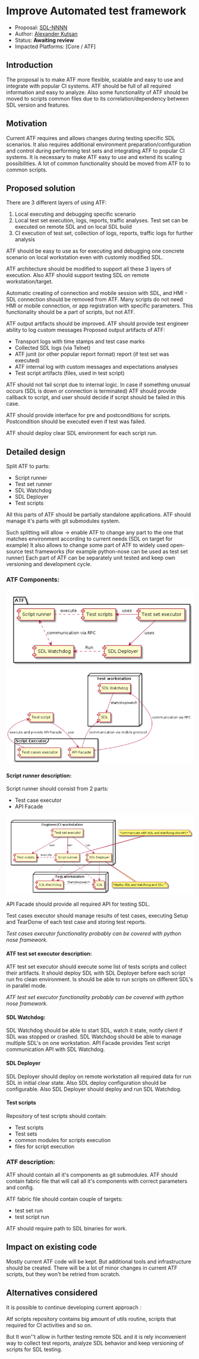 # Improve Automated test framework

* Proposal: [SDL-NNNN](NNNN-atf-improvement-proposal.md)
* Author: [Alexander Kutsan](https://github.com/smartdevicelink)
* Status: **Awaiting review**
* Impacted Platforms: [Core / ATF]

## Introduction

The proposal is to make ATF more flexible, scalable and easy to use and integrate with popular CI systems. ATF should be full of all required information and easy to analyze.
Also some functionality of ATF should be moved to scripts common files due to its correlation/dependency between SDL version and features.

## Motivation

Current ATF requires and allows changes during testing specific SDL scenarios. 
It also requires additional environment preparation/configuration and control during performing test sets
and integrating ATF to popular CI systems.
It is necessary to make ATF easy to use and extend its scaling possibilities.
A lot of common functionality should be moved from ATF to to common scripts.

## Proposed solution

There are 3 different layers of using ATF:

1. Local executing and debugging specific scenario
2. Local test set execution, logs, reports, traffic analyses. Test set can be executed on remote SDL and on local SDL build
3. CI execution of test set, collection of logs, reports, traffic logs for further analysis 

ATF should be easy to use as for executing and debugging one concrete scenario on local workstation even with customly modified SDL.

ATF architecture should be modified to support all these 3 layers of execution. Also ATF should support testing SDL on remote workstation/target. 

Automatic creating of connection and mobile session with SDL, and HMI - SDL connection should be removed from ATF.
Many scripts do not need HMI or mobile connection, or app registration with specific parameters. This functionality should be a part of scripts, but not ATF.

ATF output artifacts should be improved.
ATF should provide test engineer ability to log custom messages
Proposed output artifacts of ATF:
 * Transport logs with time stamps and test case marks
 * Collected SDL logs (via Telnet)
 * ATF junit (or other popular report format) report (if test set was executed) 
 * ATF internal log with custom messages and expectations analyses
 * Test script artifacts (files, used in test script)
 
ATF should not fail script due to internal logic. In case if something unusual occurs (SDL is down or connection is terminated) ATF should provide callback to script, and user should decide if script should be failed in this case. 

ATF should provide interface for pre and postconditions for scripts. Postcondition should be executed even if test was failed.

ATF should deploy clear SDL environment for each script run.

## Detailed design

Split ATF to parts:
 * Script runner
 * Test set runner
 * SDL Watchdog
 * SDL Deployer
 * Test scripts

All this parts of ATF should be partially standalone applications.
ATF should manage it's parts with git submodules system.

Such splitting will allow -> enable ATF to change any part to the one that matches environment according to current needs (SDL on target for example)
It also allows to change some part of ATF to widely used open-source test frameworks (for example python-nose can be used as test set runner)
Each part of ATF can be separately unit tested and keep own versioning and development cycle. 

### ATF Components:
![Component relations](/assets/atf_improvement_proposal/components_model.png)
![Deployment structure](/assets/atf_improvement_proposal/script_executor_relations.png)


#### Script runner description:

Script runner should consist from 2 parts:
 - Test case executor
 - API Facade

![Deployment structure](/assets/atf_improvement_proposal/remote_sdl_model.png)

API Facade should provide all required API for testing SDL.
 
Test cases executor should manage results of test cases, executing Setup and TearDonw of each test case and storing test reports.

_Test cases executor functionality probably can be covered with python nose framework._


#### ATF test set executor description:

ATF test set executor should execute some list of tests scripts and collect their artifacts. 
It should deploy SDL with SDL Deployer before each script run fro clean environment.
Is should be able to run scripts on different SDL's in parallel mode.

_ATF test set executor functionality probably can be covered with python nose framework._


#### SDL Watchdog:

SDL Watchdog should be able to start SDL, watch it state, notify client if SDL was stopped or crashed.
SDL Watchdog should be able to manage multiple SDL's on one workstation. 
API Facade provides Test script communication API with SDL Watchdog.


#### SDL Deployer
SDL Deployer should deploy on remote workstation all required data for run SDL in initial clear state.
Also SDL deploy configuration should be configurable. 
Also SDL Deployer should deploy and run SDL Watchdog.

#### Test scripts
Repository of test scripts should contain:
 - Test scripts
 - Test sets
 - common modules for scripts execution
 - files for script execution

### ATF description:

ATF should contain all it's components as git submodules. 
ATF should contain fabric file that will call all it's components with correct parameters and config.

ATF fabric file should contain couple of targets:
 - test set run 
 - test script run
 
ATF should require path to SDL binaries for work.


## Impact on existing code

Mostly current ATF code will be kept. But additional tools and infrastructure should be created.
There will be a lot of minor changes in current ATF scripts, but they won't be retried from scratch. 


## Alternatives considered

It is possible to continue developing current approach :

 Atf scripts repository contains big amount of utils routine, scripts that required for CI activities and so on. 

But It won''t allow in further testing remote SDL and it is rely inconvenient way to collect test reports, analyze SDL behavior and keep versioning of scripts for SDL testing.
